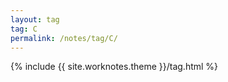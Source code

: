 ```yaml
---
layout: tag
tag: C
permalink: /notes/tag/C/
---
```

{% include {{ site.worknotes.theme }}/tag.html %}